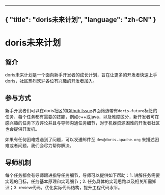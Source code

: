 
---
{ "title": "doris未来计划",
 "language": "zh-CN"
}
---

<!--
Licensed to the Apache Software Foundation (ASF) under one
or more contributor license agreements.  See the NOTICE file
distributed with this work for additional information
regarding copyright ownership.  The ASF licenses this file
to you under the Apache License, Version 2.0 (the
"License"); you may not use this file except in compliance
with the License.  You may obtain a copy of the License at

  http://www.apache.org/licenses/LICENSE-2.0

Unless required by applicable law or agreed to in writing,
software distributed under the License is distributed on an
"AS IS" BASIS, WITHOUT WARRANTIES OR CONDITIONS OF ANY
KIND, either express or implied.  See the License for the
specific language governing permissions and limitations
under the License.
-->

# doris未来计划

## 简介

doris未来计划是一个面向新手开发者的成长计划，旨在让更多的开发者快速上手doris，社区热烈欢迎各位有兴趣的开发者加入。

## 参与方式

新手开发者们可以在doris社区的[Github Issue](https://github.com/apache/doris/issues)界面筛选带有`doris-future`标签的任务，每个任务都有需要的技能，例如c++或java，以及难度区分，新开发者可在感兴趣的任务下方评论并且与导师沟通任务细节，对于机器资源困难的开发者社区也会提供开发机。

如果有任何困难或遇到了问题，可以发送邮件至 `dev@doris.apache.org` 来描述困难或者问题，我们会尽力帮你解决。

## 导师机制

每个任务都会有导师跟进指导任务细节，导师可以提供如下帮助：1. 讲解任务需要实现的目标，任务基本原理和实现细节；2. 任务具体的实现思路以及相关所需知识；3. review代码，优化实际代码结构，提升工程代码水平。